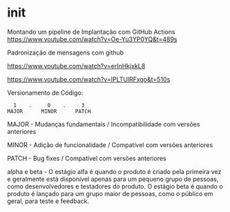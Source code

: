 # init

Montando um pipeline de Implantação com GitHub Actions
https://www.youtube.com/watch?v=Oe-Yu3YP0YQ&t=489s


Padronização de mensagens com github

https://www.youtube.com/watch?v=erInHkjxkL8

https://www.youtube.com/watch?v=IPLTUlRFxgo&t=510s





Versionamento de Código:

```
  1    .     0    .     3
MAJOR      MINOR      PATCH
```

MAJOR - Mudanças fundamentais / Incompatibilidade com versões anteriores

MINOR - Adição de funcionalidade / Compatível com versões anteriores

PATCH - Bug fixes / Compatível com versões anteriores


alpha e beta - O estágio alfa é quando o produto é criado pela primeira vez e geralmente está disponível apenas para um pequeno grupo de pessoas, como desenvolvedores e testadores do produto. O estágio beta é quando o produto é lançado para um grupo maior de pessoas, como o público em geral, para teste e feedback.

